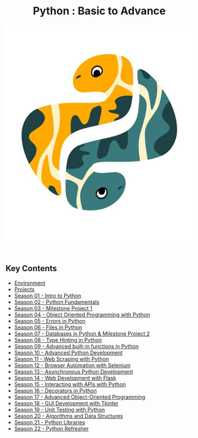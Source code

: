 <h1 align="center">Python : Basic to Advance</h1>
<p align="center">
  <img height="580" width="700" src="bg.jpg">
</p>

<br>

## Key Contents
* [Environment](/Initials/Environment.txt/)<br>
* [Projects](/Initials/Projects.txt/)<br>
* <a href="/Season 01 - Intro to Python/">Season 01 - Intro to Python</a><br>
* <a href="/Season 02 - Python Fundamentals/">Season 02 - Python Fundamentals</a><br>
* <a href="/Season 03 - Milestone Project 1/">Season 03 - Milestone Project 1</a><br>
* <a href="/Season 04 - Object Oriented Programming in Python/">Season 04 - Object Oriented Programming with Python</a><br>
* <a href="/Season 05 - Errors in Python/">Season 05 - Errors in Python</a><br>
* <a href="/Season 06 - Files in Python/">Season 06 - Files in Python</a><br>
* <a href="/Season 07 - Databases in Python & Milestone Project 2/">Season 07 - Databases in Python & Milestone Project 2</a><br>
* <a href="/Season 08 - Type Hinting in Python/">Season 08 - Type Hinting in Python</a><br>
* <a href="/Season 09 - Advanced built-in functions in Python/">Season 09 - Advanced built-in functions in Python</a><br>
* <a href="/Season 10 - Advanced Python Development/">Season 10 - Advanced Python Development</a><br>
* <a href="/Season 11 - Web Scraping with Python/">Season 11 - Web Scraping with Python</a><br>
* <a href="/Season 12 - Browser Automation with Selenium/">Season 12 - Browser Automation with Selenium</a><br>
* <a href="/Season 13 - Asynchronous Python Development/">Season 13 - Asynchronous Python Development</a><br>
* <a href="/Season 14 - Web Development with Flask/">Season 14 - Web Development with Flask</a><br>
* <a href="/Season 15 - Interacting with APIs with Python/">Season 15 - Interacting with APIs with Python</a><br>
* <a href="/Season 16 - Decorators in Python/">Season 16 - Decorators in Python</a><br>
* <a href="/Season 17 - Advanced Object-Oriented Programming/">Season 17 - Advanced Object-Oriented Programming</a><br>
* <a href="/Season 18 - GUI Development with Tkinter/">Season 18 - GUI Development with Tkinter</a><br>
* <a href="/Season 19 - Unit Testing with Python/">Season 19 - Unit Testing with Python</a><br>
* <a href="/Season 20 - Algorithms and Data Structures/">Season 20 - Algorithms and Data Structures</a><br>
* <a href="/Season 21 - Python Libraries/">Season 21 - Python Libraries</a><br>
* <a href="/Season 22 - Python Refresher/">Season 22 - Python Refresher</a><br>

